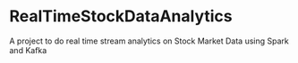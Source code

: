 # RealTimeStockDataAnalytics
A project to do real time stream analytics on Stock Market Data using Spark and Kafka
